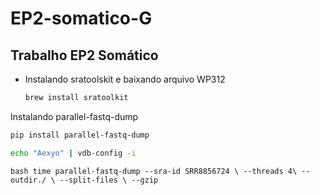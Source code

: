 # EP2-somatico-G
## Trabalho EP2 Somático
* Instalando sratoolskit e baixando arquivo WP312
  ```bash
  brew install sratoolkit
  ```
Instalando parallel-fastq-dump
```bash
pip install parallel-fastq-dump
```
```bash
echo "Aexyo" | vdb-config -i
```
``bash
time parallel-fastq-dump --sra-id SRR8856724 \
--threads 4\
--outdir./ \
--split-files \
--gzip
``

